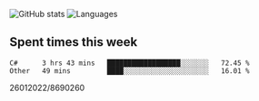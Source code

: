 ![GitHub stats](https://github-readme-stats.vercel.app/api?username=emipa606&theme=github_dark&show_icons=true) 
![Languages](https://github-readme-stats.vercel.app/api/top-langs/?username=emipa606&theme=github_dark&layout=compact)

## Spent times this week
<!--START_SECTION:waka-->

```text
C#      3 hrs 43 mins   ██████████████████░░░░░░░   72.45 %
Other   49 mins         ████░░░░░░░░░░░░░░░░░░░░░   16.01 %
```

<!--END_SECTION:waka-->


26012022/8690260
